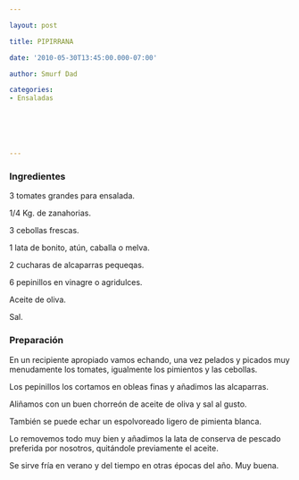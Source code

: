 ```yaml
---

layout: post

title: PIPIRRANA

date: '2010-05-30T13:45:00.000-07:00'

author: Smurf Dad

categories:
- Ensaladas






---
```


<h3>Ingredientes</h3>

3 tomates grandes para ensalada.

1/4 Kg. de zanahorias.

3 cebollas frescas.

1 lata de bonito, atún, caballa o melva.

2 cucharas de alcaparras pequeqas.

6 pepinillos en vinagre o agridulces.

Aceite de oliva.

Sal.

<h3>Preparación</h3>

En un recipiente apropiado vamos echando, una vez pelados y picados muy menudamente los tomates, igualmente los pimientos y las cebollas.

Los pepinillos los cortamos en obleas finas y añadimos las alcaparras.

Aliñamos con un buen chorreón de aceite de oliva y sal al gusto.

También se puede echar un espolvoreado ligero de pimienta blanca.

Lo removemos todo muy bien y añadimos la lata de conserva de pescado preferida por nosotros, quitándole previamente el aceite.

Se sirve fría en verano y del tiempo en otras épocas del año. Muy buena.